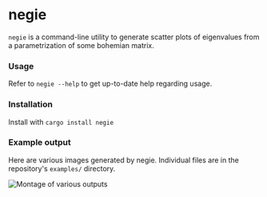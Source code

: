 # negie

`negie` is a command-line utility to generate scatter plots of eigenvalues from a parametrization of some bohemian matrix.

### Usage

Refer to `negie --help` to get up-to-date help regarding usage.

### Installation

Install with `cargo install negie`

### Example output

Here are various images generated by negie. Individual files are in the repository's `examples/` directory.

![Montage of various outputs](./montage.png)
